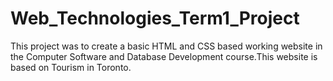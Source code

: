 # Web_Technologies_Term1_Project

This project was to create a basic HTML and CSS based working website in the Computer Software and Database Development course.This website is based on Tourism in Toronto.

